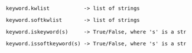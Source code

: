 <pre>
  keyword.kwlist           -> list of strings<br />
  keyword.softkwlist       -> list of strings<br />
  keyword.iskeyword(s)     -> True/False, where 's' is a string<br />
  keyword.issoftkeyword(s) -> True/False, where 's' is a string
</pre>
